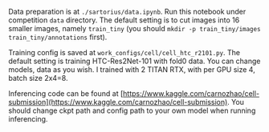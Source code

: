 Data preparation is at `./sartorius/data.ipynb`. Run this notebook under competition `data` directory. The default setting is to cut images into 16 smaller images, namely `train_tiny` (you should `mkdir -p train_tiny/images train_tiny/annotations` first).

Training config is saved at `work_configs/cell/cell_htc_r2101.py`. The default setting is training HTC-Res2Net-101 with fold0 data. You can change models, data as you wish. I trained with 2 TITAN RTX, with per GPU size 4, batch size 2x4=8.

Inferencing code can be found at [https://www.kaggle.com/carnozhao/cell-submission](https://www.kaggle.com/carnozhao/cell-submission). You should change ckpt path and config path to your own model when running inferencing.